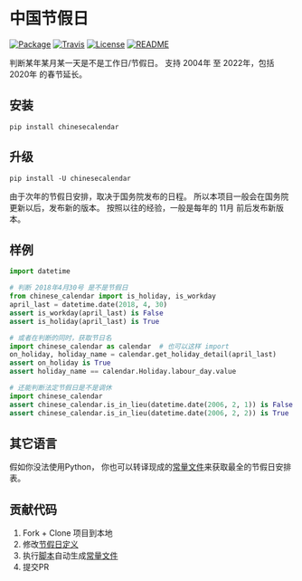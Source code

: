 # 中国节假日

[![Package](https://img.shields.io/pypi/v/chinesecalendar.svg)](https://pypi.python.org/pypi/chinesecalendar)
[![Travis](https://img.shields.io/travis/LKI/chinese-calendar.svg)](https://travis-ci.org/LKI/chinese-calendar)
[![License](https://img.shields.io/github/license/LKI/chinese-calendar.svg)](https://github.com/LKI/chinese-calendar/blob/master/LICENSE)
[![README](https://img.shields.io/badge/README-English-brightgreen.svg)](https://github.com/LKI/chinese-calendar/blob/master/README.en.md)

判断某年某月某一天是不是工作日/节假日。
支持 2004年 至 2022年，包括 2020年 的春节延长。

## 安装

```
pip install chinesecalendar
```

## 升级

```
pip install -U chinesecalendar
```

由于次年的节假日安排，取决于国务院发布的日程。
所以本项目一般会在国务院更新以后，发布新的版本。
按照以往的经验，一般是每年的 11月 前后发布新版本。

## 样例

``` python
import datetime

# 判断 2018年4月30号 是不是节假日
from chinese_calendar import is_holiday, is_workday
april_last = datetime.date(2018, 4, 30)
assert is_workday(april_last) is False
assert is_holiday(april_last) is True

# 或者在判断的同时，获取节日名
import chinese_calendar as calendar  # 也可以这样 import
on_holiday, holiday_name = calendar.get_holiday_detail(april_last)
assert on_holiday is True
assert holiday_name == calendar.Holiday.labour_day.value

# 还能判断法定节假日是不是调休
import chinese_calendar
assert chinese_calendar.is_in_lieu(datetime.date(2006, 2, 1)) is False
assert chinese_calendar.is_in_lieu(datetime.date(2006, 2, 2)) is True
```

## 其它语言

假如你没法使用Python，
你也可以转译现成的[常量文件][constants.py]来获取最全的节假日安排表。

## 贡献代码

1. Fork + Clone 项目到本地
2. 修改[节假日定义][scripts/data.py]
3. 执行[脚本][scripts/__init__.py]自动生成[常量文件][constants.py]
4. 提交PR

[constants.py]: https://github.com/LKI/chinese-calendar/blob/master/chinese_calendar/constants.py
[scripts/data.py]: https://github.com/LKI/chinese-calendar/blob/master/chinese_calendar/scripts/data.py
[scripts/__init__.py]: https://github.com/LKI/chinese-calendar/blob/master/chinese_calendar/scripts/__init__.py
